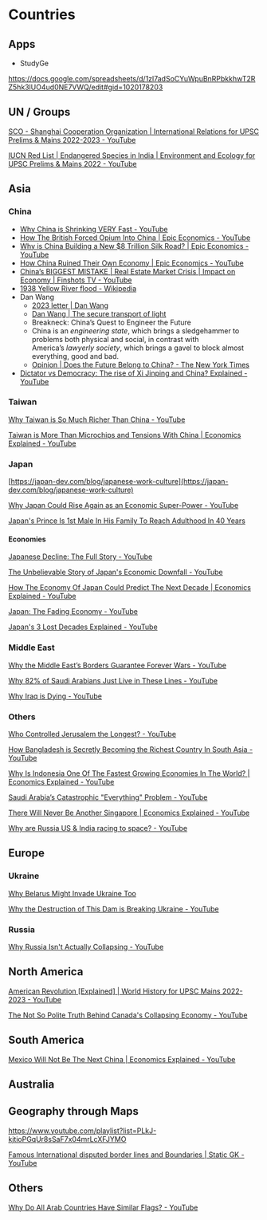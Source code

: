 # Countries

## Apps

- StudyGe

https://docs.google.com/spreadsheets/d/1zl7adSoCYuWpuBnRPbkkhwT2RZ5hk3lUO4ud0NE7VWQ/edit#gid=1020178203

## UN / Groups

[SCO - Shanghai Cooperation Organization | International Relations for UPSC Prelims & Mains 2022-2023 - YouTube](https://www.youtube.com/watch?v=aB9yDJZhqgo)

[IUCN Red List | Endangered Species in India | Environment and Ecology for UPSC Prelims & Mains 2022 - YouTube](https://www.youtube.com/watch?v=XHAcz5ik1IE)

## Asia

### China

- [Why China is Shrinking VERY Fast - YouTube](https://www.youtube.com/watch?v=KiaukPUV6Hg)
- [How The British Forced Opium Into China | Epic Economics - YouTube](https://www.youtube.com/watch?v=Kkgvk0fbDws)
- [Why is China Building a New $8 Trillion Silk Road? | Epic Economics - YouTube](https://www.youtube.com/watch?v=KP61ScucMog)
- [How China Ruined Their Own Economy | Epic Economics - YouTube](https://www.youtube.com/watch?v=iW4wfXdtGZ4)
- [China’s BIGGEST MISTAKE | Real Estate Market Crisis | Impact on Economy | Finshots TV - YouTube](https://www.youtube.com/watch?v=rD-cBwlYTVc)
- [1938 Yellow River flood - Wikipedia](https://en.wikipedia.org/wiki/1938_Yellow_River_flood)
- Dan Wang
	- [2023 letter \| Dan Wang](https://danwang.co/2023-letter/)
	- [Dan Wang \| The secure transport of light](https://danwang.co/)
	- Breakneck: China’s Quest to Engineer the Future
	- China is an _engineering state_, which brings a sledgehammer to problems both physical and social, in contrast with America’s _lawyerly society_, which brings a gavel to block almost everything, good and bad.
	- [Opinion \| Does the Future Belong to China? - The New York Times](https://www.nytimes.com/video/opinion/100000010365173/does-the-future-belong-to-china.html)
- [Dictator vs Democracy: The rise of Xi Jinping and China? Explained - YouTube](https://www.youtube.com/watch?v=ieyzFXJk4e8)

### Taiwan

[Why Taiwan is So Much Richer Than China - YouTube](https://www.youtube.com/watch?v=xT17zi_4Oas)

[Taiwan is More Than Microchips and Tensions With China | Economics Explained - YouTube](https://www.youtube.com/watch?v=pvqkehKfQsg)

### Japan

[https://japan-dev.com/blog/japanese-work-culture](https://japan-dev.com/blog/japanese-work-culture)

[Why Japan Could Rise Again as an Economic Super-Power - YouTube](https://www.youtube.com/watch?v=IY1NFvVBm0U)

[Japan's Prince Is 1st Male In His Family To Reach Adulthood In 40 Years](https://www.ndtv.com/world-news/prince-hisahito-becomes-first-male-royal-to-reach-adulthood-in-40-years-9231716/amp/1)

#### Economies

[Japanese Decline: The Full Story - YouTube](https://www.youtube.com/watch?v=CVyiOewuTtw)

[The Unbelievable Story of Japan's Economic Downfall - YouTube](https://www.youtube.com/watch?v=XBHZd2alFHo)

[How The Economy Of Japan Could Predict The Next Decade | Economics Explained - YouTube](https://www.youtube.com/watch?v=rag4pHU7fcU)

[Japan: The Fading Economy - YouTube](https://www.youtube.com/watch?v=ErUQnd-YFGg)

[Japan's 3 Lost Decades Explained - YouTube](https://www.youtube.com/watch?v=rohuJskoLMg)

### Middle East

[Why the Middle East’s Borders Guarantee Forever Wars - YouTube](https://www.youtube.com/watch?v=JN4mnVLP0rU)

[Why 82% of Saudi Arabians Just Live in These Lines - YouTube](https://www.youtube.com/watch?v=uz88EurZdrI)

[Why Iraq is Dying - YouTube](https://www.youtube.com/watch?v=rkZfmySToZk)

### Others

[Who Controlled Jerusalem the Longest? - YouTube](https://www.youtube.com/watch?v=7GCXhKpoml0)

[How Bangladesh is Secretly Becoming the Richest Country In South Asia - YouTube](https://www.youtube.com/watch?v=MIpdbDKMF14)

[Why Is Indonesia One Of The Fastest Growing Economies In The World? | Economics Explained - YouTube](https://www.youtube.com/watch?v=E_M1pX1EeHo)

[Saudi Arabia’s Catastrophic "Everything" Problem - YouTube](https://www.youtube.com/watch?v=txmzVsBniZQ)

[There Will Never Be Another Singapore | Economics Explained - YouTube](https://www.youtube.com/watch?v=KB1vxqD0uPE)

[Why are Russia US & India racing to space? - YouTube](https://www.youtube.com/watch?v=1WYWwE4Axd8)

## Europe

### Ukraine

[Why Belarus Might Invade Ukraine Too](https://www.youtube.com/watch?v=Ml7ycoLumAs)

[Why the Destruction of This Dam is Breaking Ukraine - YouTube](https://www.youtube.com/watch?v=MUhTBBkZUP4)

### Russia

[Why Russia Isn't Actually Collapsing - YouTube](https://www.youtube.com/watch?v=0T7Itt9mqtA)

## North America

[American Revolution [Explained] | World History for UPSC Mains 2022-2023 - YouTube](https://www.youtube.com/watch?v=pUA65IoEyxI)

[The Not So Polite Truth Behind Canada's Collapsing Economy - YouTube](https://www.youtube.com/watch?v=XomvuLPiTWM)

## South America

[Mexico Will Not Be The Next China | Economics Explained - YouTube](https://www.youtube.com/watch?v=dr5z2WvEXBI)

## Australia

## Geography through Maps

https://www.youtube.com/playlist?list=PLkJ-kjtioPGqUr8sSaF7x04mrLcXFJYMO

[Famous International disputed border lines and Boundaries | Static GK - YouTube](https://www.youtube.com/watch?v=sPszPGQErpE)

## Others

[Why Do All Arab Countries Have Similar Flags? - YouTube](https://www.youtube.com/watch?v=ZrZWdubD1r0)
